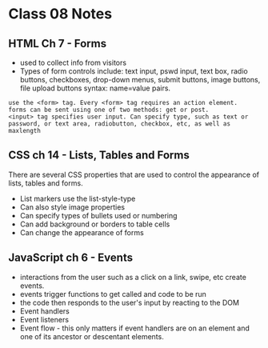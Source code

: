 # Class 08 Notes

## HTML Ch 7 - Forms
- used to collect info from visitors
- Types of form controls include: text input, pswd input, text box, radio buttons, checkboxes, drop-down menus, submit buttons, image buttons, file upload buttons
syntax: name=value pairs.
```
use the <form> tag. Every <form> tag requires an action element. 
forms can be sent using one of two methods: get or post. 
<input> tag specifies user input. Can specify type, such as text or password, or text area, radiobutton, checkbox, etc, as well as maxlength
```

## CSS ch 14 - Lists, Tables and Forms
There are several CSS properties that are used to control the appearance of lists, tables and forms. 
- List markers use the list-style-type 
- Can also style image properties
- Can specify types of bullets used or numbering
- Can add background or borders to table cells
- Can change the appearance of forms

## JavaScript ch 6 - Events
- interactions from the user such as a click on a link, swipe, etc create events.
- events trigger functions to get called and code to be run
- the code then responds to the user's input by reacting to the DOM
- Event handlers
- Event listeners
- Event flow - this only matters if event handlers are on an element and one of its ancestor or descentant elements.


